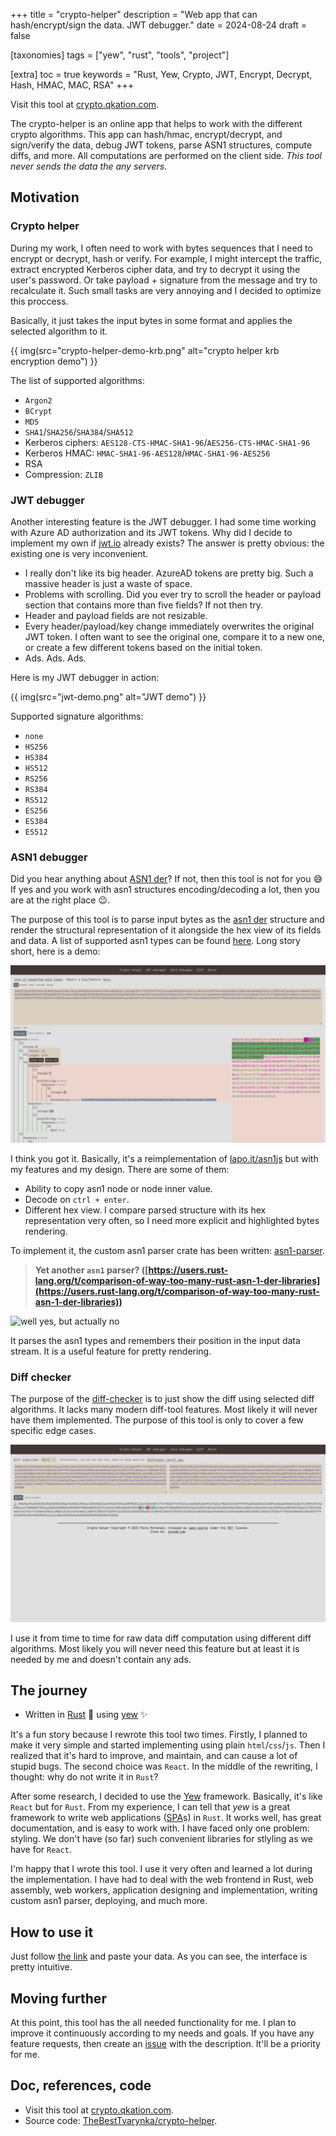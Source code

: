 +++
title = "crypto-helper"
description = "Web app that can hash/encrypt/sign the data. JWT debugger."
date = 2024-08-24
draft = false

[taxonomies]
tags = ["yew", "rust", "tools", "project"]

[extra]
toc = true
keywords = "Rust, Yew, Crypto, JWT, Encrypt, Decrypt, Hash, HMAC, MAC, RSA"
+++

Visit this tool at [crypto.qkation.com](https://crypto.qkation.com).

The crypto-helper is an online app that helps to work with the different crypto algorithms. This app can hash/hmac, encrypt/decrypt, and sign/verify the data, debug JWT tokens, parse ASN1 structures, compute diffs, and more. All computations are performed on the client side. _This tool never sends the data the any servers._

## Motivation

### Crypto helper

During my work, I often need to work with bytes sequences that I need to encrypt or decrypt, hash or verify. For example, I might intercept the traffic, extract encrypted Kerberos cipher data, and try to decrypt it using the user's password. Or take payload + signature from the message and try to recalculate it. Such small tasks are very annoying and I decided to optimize this proccess.

Basically, it just takes the input bytes in some format and applies the selected algorithm to it.

{{ img(src="crypto-helper-demo-krb.png" alt="crypto helper krb encryption demo") }}

The list of supported algorithms:

* `Argon2`
* `BCrypt`
* `MD5`
* `SHA1`/`SHA256`/`SHA384`/`SHA512`
* Kerberos ciphers: `AES128-CTS-HMAC-SHA1-96`/`AES256-CTS-HMAC-SHA1-96`
* Kerberos HMAC: `HMAC-SHA1-96-AES128`/`HMAC-SHA1-96-AES256`
* RSA
* Compression: `ZLIB`

### JWT debugger

Another interesting feature is the JWT debugger. I had some time working with Azure AD authorization and its JWT tokens. Why did I decide to implement my own if [jwt.io](https://jwt.io) already exists? The answer is pretty obvious: the existing one is very inconvenient.

* I really don't like its big header. AzureAD tokens are pretty big. Such a massive header is just a waste of space.
* Problems with scrolling. Did you ever try to scroll the header or payload section that contains more than five fields? If not then try.
* Header and payload fields are not resizable.
* Every header/payload/key change immediately overwrites the original JWT token. I often want to see the original one, compare it to a new one, or create a few different tokens based on the initial token.
* Ads. Ads. Ads.

Here is my JWT debugger in action:

{{ img(src="jwt-demo.png" alt="JWT demo") }}

Supported signature algorithms:

* `none`
* `HS256`
* `HS384`
* `HS512`
* `RS256`
* `RS384`
* `RS512`
* `ES256`
* `ES384`
* `ES512`

### ASN1 debugger

Did you hear anything about [ASN1 der](https://luca.ntop.org/Teaching/Appunti/asn1.html)? If not, then this tool is not for you :sweat_smile: If yes and you work with asn1 structures encoding/decoding a lot, then you are at the right place :wink:.

The purpose of this tool is to parse input bytes as the [asn1 der](https://luca.ntop.org/Teaching/Appunti/asn1.html) structure and render the structural representation of it alongside the hex view of its fields and data. A list of supported asn1 types can be found [here](https://github.com/TheBestTvarynka/crypto-helper/tree/main/crates/asn1-parser#supported-asn1-types). Long story short, here is a demo:

![](./asn1-demo.png)

I think you got it. Basically, it's a reimplementation of [lapo.it/asn1js](https://lapo.it/asn1js) but with my features and my design. There are some of them:

* Ability to copy asn1 node or node inner value.
* Decode on `ctrl + enter`.
* Different hex view. I compare parsed structure with its hex representation very often, so I need more explicit and highlighted bytes rendering.

To implement it, the custom asn1 parser crate has been written: [asn1-parser](https://github.com/TheBestTvarynka/crypto-helper/tree/main/crates/asn1-parser).

> **Yet another `asn1` parser? ([https://users.rust-lang.org/t/comparison-of-way-too-many-rust-asn-1-der-libraries](https://users.rust-lang.org/t/comparison-of-way-too-many-rust-asn-1-der-libraries))**

![well yes, but actually no](https://i.imgflip.com/8789zm.jpg)

It parses the asn1 types and remembers their position in the input data stream. It is a useful feature for pretty rendering.

### Diff checker

The purpose of the [diff-checker](https://crypto.qkation.com/diff) is to just show the diff using selected diff algorithms. It lacks many modern diff-tool features. Most likely it will never have them implemented. The purpose of this tool is only to cover a few specific edge cases.

![](./diff-demo.png)

I use it from time to time for raw data diff computation using different diff algorithms. Most likely you will never need this feature but at least it is needed by me and doesn't contain any ads.

## The journey

* Written in [Rust](https://github.com/rust-lang/rust) :crab: using [yew](https://github.com/yewstack/yew) :sparkles:

It's a fun story because I rewrote this tool two times. Firstly, I planned to make it very simple and started implementing using plain `html`/`css`/`js`. Then I realized that it's hard to improve, and maintain, and can cause a lot of stupid bugs. The second choice was `React`. In the middle of the rewriting, I thought: why do not write it in `Rust`?

After some research, I decided to use the [Yew](https://github.com/yewstack/yew) framework. Basically, it's like `React` but for `Rust`. From my experience, I can tell that *yew* is a great framework to write web applications ([SPA](https://en.wikipedia.org/wiki/Single-page_application)s) in `Rust`. It works well, has great documentation, and is easy to work with. I have faced only one problem: styling. We don't have (so far) such convenient libraries for stlyling as we have for `React`.

I'm happy that I wrote this tool. I use it very often and learned a lot during the implementation. I have had to deal with the web frontend in Rust, web assembly, web workers, application designing and implementation, writing custom asn1 parser, deploying, and much more.

## How to use it

Just follow [the link](https://crypto.qkation.com/) and paste your data. As you can see, the interface is pretty intuitive.

## Moving further

At this point, this tool has the all needed functionality for me. I plan to improve it continuously according to my needs and goals. If you have any feature requests, then create an [issue](https://github.com/TheBestTvarynka/crypto-helper/issues/new) with the description. It'll be a priority for me.

## Doc, references, code

* Visit this tool at [crypto.qkation.com](https://crypto.qkation.com).
* Source code: [TheBestTvarynka/crypto-helper](https://github.com/TheBestTvarynka/crypto-helper).

